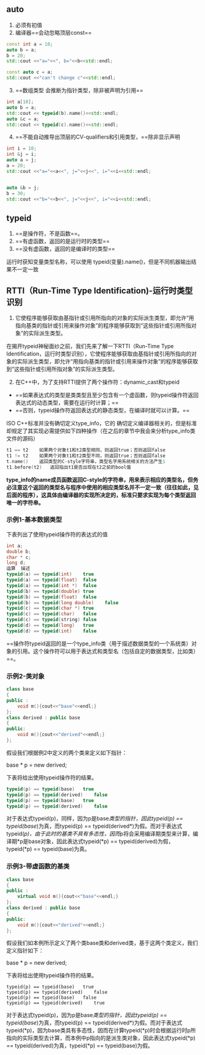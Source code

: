 ## auto

1. 必须有初值
2. 编译器==会动忽略顶层const==

```cpp
const int a = 10;
auto b = a;
b = 20; 
std::cout <<"a="<<", b="<<b<<std::endl; 

const auto c = a;
std::cout <<"can't change c"<<std::endl;
```



3. ==数组类型 会推断为指针类型，除非被声明为引用==

```cpp
int a[10];
auto b = a;
std::cout << typeid(b).name()<<std::endl;
auto &c = a;
std::cout << typeid(c).name()<<std::endl;
```



4. ==不能自动推导出顶层的CV-qualifiers和引用类型，==除非显示声明

```cpp
int i = 10;
int &j = i;
auto a = j;
a = 20;
std::cout <<"a="<<a<<", j="<<j<<", i="<<i<<std::endl;


auto &b = j;
b = 30; 
std::cout <<"b="<<b<<", j="<<j<<", i="<<i<<std::endl;
```





## typeid

1. ==是操作符，不是函数==。
2. ==有虚函数，返回的是运行时的类型==
3. ==没有虚函数，返回的是编译时的类型==

运行时获知变量类型名称，可以使用 typeid(变量).name()，但是不同机器输出结果不一定一致

## RTTI（Run-Time Type Identification)-运行时类型识别

1. 它使程序能够获取由基指针或引用所指向的对象的实际派生类型，即允许“用指向基类的指针或引用来操作对象”的程序能够获取到“这些指针或引用所指对象”的实际派生类型。

在揭开typeid神秘面纱之前，我们先来了解一下RTTI（Run-Time Type Identification，运行时类型识别），它使程序能够获取由基指针或引用所指向的对象的实际派生类型，即允许“用指向基类的指针或引用来操作对象”的程序能够获取到“这些指针或引用所指对象”的实际派生类型。

2. 在C++中，为了支持RTTI提供了两个操作符：dynamic_cast和typeid

- ==如果表达式的类型是类类型且至少包含有一个虚函数，则typeid操作符返回表达式的动态类型，需要在运行时计算；== 
- ==否则，typeid操作符返回表达式的静态类型，在编译时就可以计算。==

ISO C++标准并没有确切定义type_info，它的  确切定义编译器相关的，但是标准却规定了其实现必需提供如下四种操作（在之后的章节中我会来分析type_info类文件的源码）

```cpp
t1 == t2	如果两个对象t1和t2类型相同，则返回true；否则返回false
t1 != t2	如果两个对象t1和t2类型不同，则返回true；否则返回false
t.name()	返回类型的C-style字符串，类型名字用系统相关的方法产生1
t1.before(t2)	返回指出t1是否出现在t2之前的bool值
```

**type_info的name成员函数返回C-style的字符串，用来表示相应的类型名，但务必注意这个返回的类型名与程序中使用的相应类型名并不一定一致（往往如此，见后面的程序），这具体由编译器的实现所决定的，标准只要求实现为每个类型返回唯一的字符串。**


###  示例1-基本数据类型

下表列出了使用typeid操作符的表达式的值

```cpp
int a;
double b;
char * c;
long d;
运算	描述
typeid(a) == typeid(int)	true
typeid(a) == typeid(float)	false
typeid(a) == typeid(int *)	false
typeid(b) == typeid(double)	true
typeid(b) == typeid(float)	false
typeid(b) == typeid(long double)	false
typeid(c) == typeid(char *)	true
typeid(c) == typeid(char)	false
typeid(c) == typeid(string)	false
typeid(d) == typeid(long)	true
typeid(d) == typeid(int)	false
```



==操作符typeid返回的是一个type_info类（用于描述数据类型的一个系统类）对象的引用。这个操作符可以用于表达式和类型名（包括自定的数据类型，比如类）==。

### 示例2-类对象

```cpp
class base
{
public :
    void m(){cout<<"base"<<endl;}
};
class derived : public base
{
public:
    void m(){cout<<"derived"<<endl;}
};
```


假设我们根据例2中定义的两个类来定义如下指针：

base * p = new derived;

下表将给出使用typeid操作符的结果。

```cpp
typeid(p) == typeid(base)	true
typeid(p) == typeid(derived)	false
typeid(p) == typeid(base)	true
typeid(p) == typeid(derived)	false
```



对于表达式typeid(p)，同样，因为p是base*类型的指针，因此typeid(p) == typeid(base*)为真，而typeid(p) == typeid(derived*)为假。而对于表达式typeid(*p)，由于此时的基类不具有多态性，因而*p将会采用编译期类型来计算，编译期*p是base对象，因此表达式typeid(*p) == typeid(derived)为假，typeid(*p) == typeid(base)为真。

### 示例3-带虚函数的基类

```cpp
class base
{
public :
    virtual void m(){cout<<"base"<<endl;}
};
class derived : public base
{
public:
    void m(){cout<<"derived"<<endl;}
};
```


假设我们如本例所示定义了两个类base类和derived类，基于这两个类定义，我们定义指针如下：

base * p = new derived;

下表将给出使用typeid操作符的结果。

```
typeid(p) == typeid(base)	true
typeid(p) == typeid(derived)	false
typeid(p) == typeid(base)	false
typeid(p) == typeid(derived)	true
```

对于表达式typeid(p)，因为p是base*类型的指针，因此typeid(p) == typeid(base*)为真，而typeid(p) == typeid(derived*)为假。而对于表达式typeid(*p)，因为base类具有多态性，因而在计算typeid(*p)时会根据运行时p所指向的实际类型去计算，而本例中p指向的是派生类对象，因此表达式typeid(*p) == typeid(derived)为真，typeid(*p) == typeid(base)为假。

